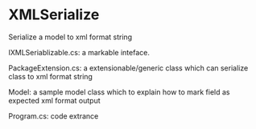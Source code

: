 XMLSerialize
============

Serialize a model to xml format string

IXMLSeriablizable.cs: a markable inteface.

PackageExtension.cs: a extensionable/generic class which can serialize class to xml format string

Model: a sample model class which to explain how to mark field as expected xml format output 

Program.cs: code extrance



